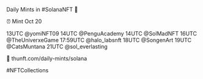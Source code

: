 Daily Mints in #SolanaNFT 🚀

⏰ Mint Oct 20

13UTC @yomiNFT09
14UTC @PenguAcademy
14UTC @SolMadNFT
16UTC @TheUniverxeGame
17:59UTC @halo_labsnft
18UTC @SongenArt
19UTC @CatsMuntana
21UTC @sol_everlasting

🔗 thunft.com/daily-mints/solana

#NFTCollections